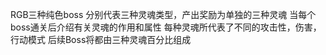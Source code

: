 RGB三种纯色boss
分别代表三种灵魂类型，产出奖励为单独的三种灵魂
当每个boss通关后介绍有关灵魂的作用和属性
每种灵魂所代表了不同的攻击性，伤害，行动模式
后续Boss将都由三种灵魂百分比组成